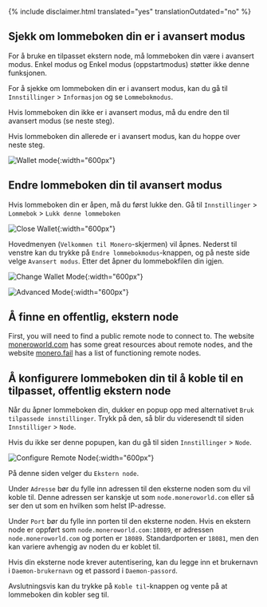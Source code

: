 {% include disclaimer.html translated="yes" translationOutdated="no" %}

## Sjekk om lommeboken din er i avansert modus

For å bruke en tilpasset ekstern node, må lommeboken din være i avansert
modus. Enkel modus og Enkel modus (oppstartmodus) støtter ikke denne
funksjonen.

For å sjekke om lommeboken din er i avansert modus, kan du gå til `Innstillinger` > `Informasjon` og se `Lommebokmodus`.

Hvis lommeboken din ikke er i avansert modus, må du endre den til avansert
modus (se neste steg).

Hvis lommeboken din allerede er i avansert modus, kan du hoppe over neste
steg.

![Wallet
mode](/img/resources/user-guides/en/remote_node/wallet_mode_info.png){:width="600px"}

## Endre lommeboken din til avansert modus

Hvis lommeboken din er åpen, må du først lukke den. Gå til `Innstillinger` > `Lommebok` > `Lukk denne lommeboken`

![Close
Wallet](/img/resources/user-guides/en/remote_node/close_open_wallet.png){:width="600px"}

Hovedmenyen (`Velkommen til Monero`-skjermen) vil åpnes. Nederst til venstre
kan du trykke på `Endre lommebokmodus`-knappen, og på neste side velge
`Avansert modus`. Etter det åpner du lommebokfilen din igjen.

![Change Wallet
Mode](/img/resources/user-guides/en/remote_node/change_wallet_mode.png){:width="600px"}

![Advanced
Mode](/img/resources/user-guides/en/remote_node/advanced_mode.png){:width="600px"}

## Å finne en offentlig, ekstern node

First, you will need to find a public remote node to connect to. The website
[moneroworld.com](https://moneroworld.com/#nodes) has some great resources
about remote nodes, and the website [monero.fail](https://monero.fail) has a
list of functioning remote nodes.

## Å konfigurere lommeboken din til å koble til en tilpasset, offentlig ekstern node

Når du åpner lommeboken din, dukker en popup opp med alternativet `Bruk tilpassede innstillinger`. Trykk på den, så blir du videresendt til siden `Innstilliger` > `Node`.

Hvis du ikke ser denne popupen, kan du gå til siden `Innstillinger` > `Node`.

![Configure Remote
Node](/img/resources/user-guides/en/remote_node/remote_node_config.png){:width="600px"}

På denne siden velger du `Ekstern node`.

Under `Adresse` bør du fylle inn adressen til den eksterne noden som du vil
koble til. Denne adressen ser kanskje ut som `node.moneroworld.com` eller så
ser den ut som en hvilken som helst IP-adresse.

Under `Port` bør du fylle inn porten til den eksterne noden. Hvis en ekstern
node er oppført som `node.moneroworld.com:18089`, er adressen
`node.moneroworld.com` og porten er `18089`. Standardporten er `18081`, men
den kan variere avhengig av noden du er koblet til.

Hvis din eksterne node krever autentisering, kan du legge inn et brukernavn
i `Daemon-brukernavn` og et passord i `Daemon-passord`.

Avslutningsvis kan du trykke på `Koble til`-knappen og vente på at
lommeboken din kobler seg til.
